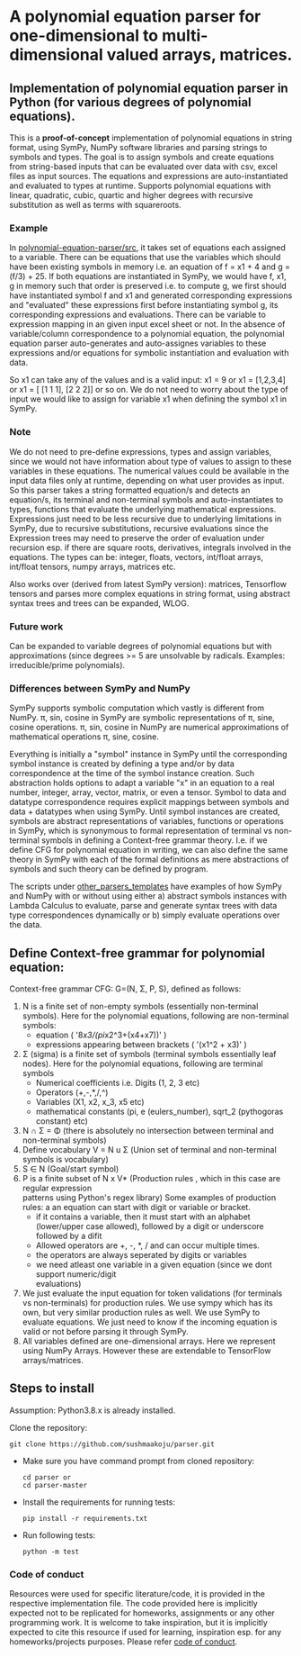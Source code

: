 # A polynomial equation parser for one-dimensional to multi-dimensional valued arrays, matrices.

## Implementation of polynomial equation parser in Python (for various degrees of polynomial equations).
This is a **proof-of-concept** implementation of polynomial equations in string format, using SymPy, NumPy software libraries and parsing strings to symbols and types. The goal is to assign symbols and create equations from string-based inputs that can be evaluated over data with csv, excel files as input sources. The equations and expressions are auto-instantiated and evaluated to types at runtime. Supports polynomial equations with linear, quadratic, cubic, quartic and higher degrees with recursive substitution as well as terms with squareroots.

### Example
In <a href="https://github.com/sushmaakoju/polynomial-equation-parser/tree/master/src">polynomial-equation-parser/src</a>, it takes set of equations each assigned to a variable. There can be equations that use the variables which should have been existing symbols in memory i.e. an equation of f = x1 + 4 and g = (f/3) + 25. If both equations are instantiated in SymPy, we would have f, x1, g in memory such that order is preserved i.e. to compute g, we first should have instantiated symbol f and x1 and generated corresponding expressions and "evaluated" these expressions first before instantiating symbol g, its corresponding expressions and evaluations. There can be variable to expression mapping in an given input excel sheet or not. In the absence of variable/column correspondence to a polynomial equation, the polynomial equation parser auto-generates and auto-assignes variables to these expressions and/or equations for symbolic instantiation and evaluation with data.

So x1 can take any of the values and is a valid input: x1 = 9  or x1 = [1,2,3,4] or x1 = [ [1 1 1], [2 2 2]] or so on. We do not need to worry about the type of input we would like to assign for variable x1 when defining the symbol x1 in SymPy.

### Note
We do not need to pre-define expressions, types and assign variables, since we would not have information about type of values to assign to these variables in these equations. The numerical values could be available in the input data files only at runtime, depending on what user provides as input. So this parser takes a string formatted equation/s and detects an equation/s, its terminal and non-terminal symbols and auto-instantiates to types, functions that evaluate the underlying mathematical expressions. Expressions just need to be less recursive due to underlying limitations in SymPy, due to recursive substitutions, recursive evaluations since the Expression trees may need to preserve the order of evaluation under recursion esp. if there are square roots, derivatives, integrals involved in the equations. The types can be: integer, floats, vectors, int/float arrays, int/float tensors, numpy arrays, matrices etc.

Also works over (derived from latest SymPy version): matrices, Tensorflow tensors and parses more complex equations in string format, using abstract syntax trees and trees can be expanded, WLOG.

### Future work
Can be expanded to variable degrees of polynomial equations but with approximations (since degrees >= 5 are unsolvable by radicals. Examples: irreducible/prime polynomials). 

### Differences between SymPy and NumPy
SymPy supports symbolic computation which vastly is different from NumPy. 
π, sin, cosine in SymPy are symbolic representations of π, sine, cosine operations. 
π, sin, cosine in NumPy are numerical approximations of mathematical operations π, sine, cosine.

Everything is initially a "symbol" instance in SymPy until the corresponding symbol instance is created by defining a type and/or by data correspondence at the time of the symbol instance creation. Such abstraction holds options to adapt a variable "x" in an equation to a real number, integer, array, vector, matrix, or even a tensor. Symbol to data and datatype correspondence requires explicit mappings between symbols and data + datatypes when using SymPy. Until symbol instances are created, symbols are abstract representations of variables, functions or operations in SymPy, which is synonymous to formal representation of terminal vs non-terminal symbols in defining a Context-free grammar theory. I.e. if we define CFG for polynomial equation in writing, we can also define the same theory in SymPy with each of the formal definitions as mere abstractions of symbols and such theory can be defined by program.

The scripts under <a href="https://github.com/sushmaakoju/polynomial-equation-parser/tree/master/other_parsers_templates"> other_parsers_templates</a> have examples of how SymPy and NumPy with or without using either a) abstract symbols instances with Lambda Calculus to evaluate, parse and generate syntax trees with data type correspondences dynamically or b) simply evaluate operations over the data. 

## Define Context-free grammar for polynomial equation:

Context-free grammar CFG: G=(N, Σ, P, S), defined as follows:

1. N is a finite set of non-empty symbols (essentially  non-terminal symbols). 
    Here for the polynomial equations, following are non-terminal symbols: 
    - equation ( '8*x3/(pi*x2^3+(x4+x7))' )
    - expressions appearing between brackets ( '(x1^2 + x3)' )
2. Σ (sigma) is a finite set of symbols (terminal symbols essentially leaf nodes). 
    Here for the polynomial equations, following are terminal symbols
    - Numerical coefficients i.e. Digits (1, 2, 3 etc)
    - Operators (+,-,*,/,^)
    - Variables (X1, x2, x_3, x5 etc)
    - mathematical constants (pi, e (eulers_number), sqrt_2 (pythogoras constant) etc)
3. N ∩ Σ = Φ (there is absolutely no intersection between terminal and non-terminal symbols)
4. Define vocabulary V = N u Σ (Union set of terminal and non-terminal symbols is vocabulary)
5. S ∈ N (Goal/start symbol)
6. P is a finite subset of N x V* (Production rules , which in this case are regular expression      
    patterns using Python's regex library)
    Some examples of production rules: 
    a an equation can start with digit or variable or bracket. 
    - if it contains a variable, then it must start with an alphabet (lower/upper case allowed), 
        followed by a digit or underscore followed by a difit
    - Allowed operators are +, -, *, / and can occur multiple times.
    - the operators are always seperated by digits or variables
    - we need atleast one variable in a given equation (since we dont support numeric/digit       
        evaluations)
7. We just evaluate the input equation for token validations (for terminals vs non-terminals) for 
      production rules. We use sympy which has its own, but very similar production rules as well. We use SymPy to evaluate equations. We just need to know if the incoming equation is valid or not before parsing it through SymPy.
8. All variables defined are one-dimensional arrays. Here we represent using NumPy Arrays. 
       However these are extendable to TensorFlow arrays/matrices.

## Steps to install
Assumption: Python3.8.x is already installed.

Clone the repository:
```
git clone https://github.com/sushmaakoju/parser.git
```

- Make sure you have command prompt from cloned repository:

    ```
    cd parser or
    cd parser-master
    ```

- Install the requirements for running tests:

    ```
    pip install -r requirements.txt
    ```
- Run following tests:

    ```
    python -m test
    ```
### Code of conduct

Resources were used for specific literature/code, it is provided in the respective implementation file. The code provided here is implicitly expected not to be replicated for homeworks, assignments or any other programming work. It is welcome to take inspiration, but it is implicitly expected to cite this resource if used for learning, inspiration esp. for any homeworks/projects purposes. Please refer <a href="https://github.com/sushmaakoju/parser/blob/master/CODE_OF_CONDUCT.md">code of conduct</a>.
